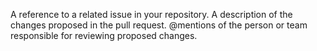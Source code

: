 A reference to a related issue in your repository.
A description of the changes proposed in the pull request.
@mentions of the person or team responsible for reviewing proposed changes.
